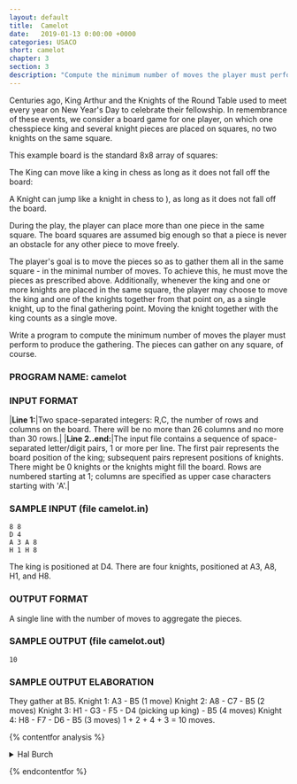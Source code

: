 ```yaml
---
layout: default
title:  Camelot
date:   2019-01-13 0:00:00 +0000
categories: USACO
short: camelot
chapter: 3
section: 3
description: "Compute the minimum number of moves the player must perform to produce the gathering. The pieces can gather on any square, of course."
---
```


Centuries ago, King Arthur and the Knights of the Round Table used to meet every year on New Year's Day to celebrate their fellowship. In remembrance of these events, we consider a board game for one player, on which one chesspiece king and several knight pieces are placed on squares, no two knights on the same square.

This example board is the standard 8x8 array of squares:

The King can move like a king in chess as long as it does not fall off the board:

A Knight can jump like a knight in chess to ), as long as it does not fall off the board.

During the play, the player can place more than one piece in the same square. The board squares are assumed big enough so that a piece is never an obstacle for any other piece to move freely.

The player's goal is to move the pieces so as to gather them all in the same square - in the minimal number of moves. To achieve this, he must move the pieces as prescribed above. Additionally, whenever the king and one or more knights are placed in the same square, the player may choose to move the king and one of the knights together from that point on, as a single knight, up to the final gathering point. Moving the knight together with the king counts as a single move.

Write a program to compute the minimum number of moves the player must perform to produce the gathering. The pieces can gather on any square, of course.

### PROGRAM NAME: camelot

### INPUT FORMAT


|**Line 1:**|Two space-separated integers: R,C, the number of rows and columns on the board. There will be no more than 26 columns and no more than 30 rows.|
|**Line 2..end:**|The input file contains a sequence of space-separated letter/digit pairs, 1 or more per line. The first pair represents the board position of the king; subsequent pairs represent positions of knights. There might be 0 knights or the knights might fill the board. Rows are numbered starting at 1; columns are specified as upper case characters starting with 'A'.|

### SAMPLE INPUT (file camelot.in)

```none
8 8
D 4
A 3 A 8
H 1 H 8
```

The king is positioned at D4. There are four knights, positioned at A3, A8, H1, and H8.

### OUTPUT FORMAT

A single line with the number of moves to aggregate the pieces.

### SAMPLE OUTPUT (file camelot.out)

```none
10
```

### SAMPLE OUTPUT ELABORATION

They gather at B5.
Knight 1: A3 - B5 (1 move)
Knight 2: A8 - C7 - B5 (2 moves)
Knight 3: H1 - G3 - F5 - D4 (picking up king) - B5 (4 moves)
Knight 4: H8 - F7 - D6 - B5 (3 moves)
1 + 2 + 4 + 3 = 10 moves.

{% contentfor analysis %}

<details>
<summary>
Hal Burch
</summary>

This is a modification of the shortest path algorithm. If there was no king, then the shortest path algorithm can determine the distance that each knight must travel to get to each square. Thus, the cost of gathering in a particular square is simply the sum of the distance that each knight must travel, which is fairly simple to calculate.

In order to consider the king, consider a knight which 'picks-up' the king in some square and then travels to the gathering spot. This costs some number of extra moves than just traveling to the gathering spot. In particular, the king must move to the pick-up square, and the knight must travel to this square and then to the final gathering point. Consider the number of extra moves to be the `cost' for that knight to pick-up the king. It is simple to alter the shortest path algorithm to consider picking-up the king by augmenting the state with a boolean flag stating whether the knight has the king or not.

In this case, the cost for gathering at a particular location is the sum of the distance that each knight must travel to get to that square plus the minimum cost for a knight picking up the king on the way.

Thus, for each square, we keep two numbers, the sum of the distance that all the knights that we have seen thus far would have to travel to get to this square and the minimum cost for one of those knights picking up the king on the way (note that one way to 'pick-up' the king is to have the king travel all by itself to the gathering spot). Then, when we get a new knight, we run the shortest path algorithm and add the cost of getting that knight (without picking up the king) to each square to the cost of gathering at that location. Additionally, for each square, we check if the new knight can pick-up the king in fewer moves than any previous knight, and update that value if it can.

After all the knights have been processed, we determine the minimum over all squares of the cost to get to that square plus the additional cost for a knight to pick-up the king on its way to that square.

```cpp
#include <stdio.h>
#include <string.h>
#include <stdlib.h>

/* "infinity"... > maximum distance possible (for one knight) */
#define MAXN 10400

/* maximum number of rows */
#define MAXR 40 

/* maximum number of columns */
#define MAXC 26 

/* cost of collecting all knights here */
int cost[MAXC][MAXR]; 

/* cost of getting a knight to collect the king */
int kingcost[MAXC][MAXR];

/* distance the king must travel to get to this position */
int kdist[MAXC][MAXR];

/* distance to get for current knight to get to this square */
/* third index: 0 => without king, 1 => with king */
int dist[MAXC][MAXR][2]; 

/* number of rows and columns */
int nrow, ncol;

int do_step(int x, int y, int kflag) {
    int f = 0; /* maximum distance added */
    int d = dist[x][y][kflag]; /* distance of current move */

  /* go through all possible moves that a knight can make */
    if (y > 0) {
        if (x > 1)
             if (dist[x-2][y-1][kflag] > d+1) {
                 dist[x-2][y-1][kflag] = d+1;
                 f = 1;
             }
            if (x < ncol-2) {
                if (dist[x+2][y-1][kflag] > d+1) {
	            dist[x+2][y-1][kflag] = d+1;
	            f = 1;
	        }
            }
            if (y > 1) {
                if (x > 0)
	            if (dist[x-1][y-2][kflag] > d+1) {
	                dist[x-1][y-2][kflag] = d+1;
	                f = 1;
	            }
	        if (x < ncol-1)
	            if (dist[x+1][y-2][kflag] > d+1) {
	                dist[x+1][y-2][kflag] = d+1;
	                f = 1;
	            }
            }
    }
    if (y < nrow-1) {
        if (x > 1)
            if (dist[x-2][y+1][kflag] > d+1) {
                dist[x-2][y+1][kflag] = d+1;
                f = 1;
            }
            if (x < ncol-2) {
                if (dist[x+2][y+1][kflag] > d+1) {
                    dist[x+2][y+1][kflag] = d+1;
                    f = 1;
                }
            }
        if (y < nrow-2) {
            if (x > 0)
                if (dist[x-1][y+2][kflag] > d+1) {
                    dist[x-1][y+2][kflag] = d+1;
                    f = 1;
                }
            if (x < ncol-1)
                if (dist[x+1][y+2][kflag] > d+1) {
                    dist[x+1][y+2][kflag] = d+1;
                    f = 1;
                }
        }
    }

/* also check the 'pick up king here' move */
    if (kflag == 0 && dist[x][y][1] > d + kdist[x][y]) {
        dist[x][y][1] = d + kdist[x][y];
        if (kdist[x][y] > f) f = kdist[x][y];
    }
    return f; /* 1 if simple knight move made, 0 if no new move found */
}

void calc_dist(int col, int row) {
    int lv, lv2;	/* loop variables */
    int d;		/* current distance being checked */
    int max; 		/* maximum finite distance found so far */
    int f; 		/* temporary variable (returned value from do_step */

/* initiate all positions to be infinite distance away */
    for (lv = 0; lv < ncol; lv++)
        for (lv2 = 0; lv2 < nrow; lv2++)
            dist[lv][lv2][0] = dist[lv][lv2][1] = MAXN;

/* starting location is zero w/o king, kdist[col][row] with king */
    dist[col][row][0] = 0;
    max = dist[col][row][1] = kdist[col][row];

    for (d = 0; d <= max; d++) { /* for each distance away */
        for (lv = 0; lv < ncol; lv++)
            for (lv2 = 0; lv2 < nrow; lv2++) {
				/* for each position that distance away */
                if (dist[lv][lv2][0] == d) {
				 /* update with moves through this square */
                    f = do_step(lv, lv2, 0);
                    if (d + f > max)     /* update max if necessary */
			max = d + f;
                 }

                 if (dist[lv][lv2][1] == d) {
			/* same as above, except this time knight has king */
                     f = do_step(lv, lv2, 1);
                     if (d + f > max) max = d + f;
                 }
            }
    }
}

int main(int argc, char **argv) {
    FILE *fout, *fin;
    char t[10];
    int pr, pc;
    int lv, lv2;
    int i, j;

    if ((fin = fopen("camelot.in", "r")) == NULL) {
        perror ("fopen fin");
        exit(1);
    }
    if ((fout = fopen("camelot.out", "w")) == NULL) {
        perror ("fopen fout");
        exit(1);
    }

    fscanf (fin, "%d %d", &nrow, &ncol);
    fscanf (fin, "%s %d", t, &pr);
    pc = t[0] - 'A';
    pr--;

  /* Calculate cost of moving king from starting position to
   * each board position.  This is just the taxi-cab distance */
   for (lv = 0; lv < ncol; lv++)
       for (lv2 = 0; lv2 < nrow; lv2++) {
           i = abs(pc-lv);
           j = abs(pr-lv2);
           if (i < j) i = j;
           kingcost[lv][lv2] = kdist[lv][lv2] = i;
       }

    while (fscanf (fin, "%s %d", t, &pr) == 2) { /* for all knights */
        pc = t[0] - 'A';
        pr--;

        /* calculate distances */
        calc_dist(pc, pr);

        for (lv = 0; lv < ncol; lv++)
            for (lv2 = 0; lv2 < nrow; lv2++) {
                /* to collect here, we must also move knight here */
                cost[lv][lv2] += dist[lv][lv2][0];

	        /* check to see if it's cheaper for the new knight to
	           pick the king up instead of whoever is doing it now */
	        if (dist[lv][lv2][1] - dist[lv][lv2][0] < kingcost[lv][lv2]) {
	            kingcost[lv][lv2] = dist[lv][lv2][1] - dist[lv][lv2][0];
	        }
            }
    }
    /* find best square to collect in */
    pc = cost[0][0] + kingcost[0][0];

    for (lv = 0; lv < ncol; lv++)
        for (lv2 = 0; lv2 < nrow; lv2++)
            if (cost[lv][lv2] + kingcost[lv][lv2] < pc) /* better square? */
                pc = cost[lv][lv2] + kingcost[lv][lv2]; 
  fprintf (fout, "%i\n", pc);
  return 0;
}
```

</details>

{% endcontentfor %}